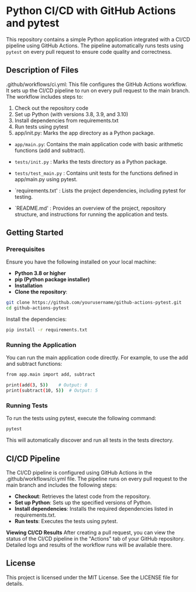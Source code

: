 # Python CI/CD with GitHub Actions and pytest
This repository contains a simple Python application integrated with a CI/CD pipeline using GitHub Actions. The pipeline automatically runs tests using `pytest` on every pull request to ensure code quality and correctness.

## Description of Files
.github/workflows/ci.yml: This file configures the GitHub Actions workflow. It sets up the CI/CD pipeline to run on every pull request to the main branch. The workflow includes steps to:

1. Check out the repository code
2. Set up Python (with versions 3.8, 3.9, and 3.10)
3. Install dependencies from requirements.txt
4. Run tests using pytest
5. app/init.py: Marks the app directory as a Python package.

- `app/main.py`: Contains the main application code with basic arithmetic functions (add and subtract).

- `tests/init.py` : Marks the tests directory as a Python package.

- `tests/test_main.py` : Contains unit tests for the functions defined in app/main.py using pytest.

- `requirements.txt' : Lists the project dependencies, including pytest for testing.

- `README.md' : Provides an overview of the project, repository structure, and instructions for running the application and tests.

## Getting Started

### Prerequisites
Ensure you have the following installed on your local machine:

- **Python 3.8 or higher**
- **pip (Python package installer)**
- **Installation**
- **Clone the repository**:

```sh
git clone https://github.com/yourusername/github-actions-pytest.git
cd github-actions-pytest
```
Install the dependencies:
```sh
pip install -r requirements.txt
```
### Running the Application
You can run the main application code directly. For example, to use the add and subtract functions:

```sh
from app.main import add, subtract

print(add(3, 5))    # Output: 8
print(subtract(10, 5))  # Output: 5
```
### Running Tests
To run the tests using pytest, execute the following command:

```sh
pytest
```

This will automatically discover and run all tests in the tests directory.

## CI/CD Pipeline

The CI/CD pipeline is configured using GitHub Actions in the .github/workflows/ci.yml file. The pipeline runs on every pull request to the main branch and includes the following steps:

- **Checkout**: Retrieves the latest code from the repository.
- **Set up Python**: Sets up the specified versions of Python.
- **Install dependencies**: Installs the required dependencies listed in requirements.txt.
- **Run tests**: Executes the tests using pytest.

**Viewing CI/CD Results** 
After creating a pull request, you can view the status of the CI/CD pipeline in the "Actions" tab of your GitHub repository. Detailed logs and results of the workflow runs will be available there.

## License
This project is licensed under the MIT License. See the LICENSE file for details.
